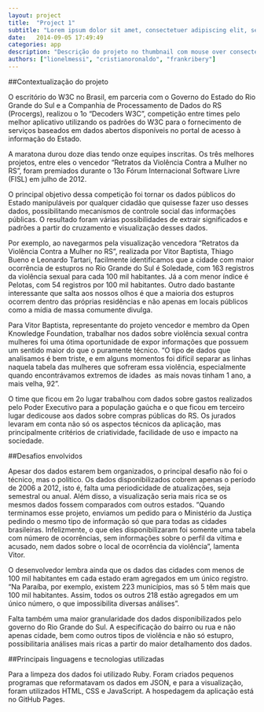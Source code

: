 ```yaml
---
layout: project
title:  "Project 1"
subtitle: "Lorem ipsum dolor sit amet, consectetuer adipiscing elit, sed diamsit e nonummy nibh euismod tincidunt ut laoreet magna aliquam."
date:   2014-09-05 17:49:49
categories: app
description: "Descrição do projeto no thumbnail com mouse over consectetuer adipiscing elit, sed diam nonummy nibh euismod tincidunt ut laoreet dolore lorem ipsum sit dolor amet [hiperlink](http://codeminer42.com){:target=\"_blank\"} aliquam erat volutpat. Ut wisi enim ad minim veniam, veniam, quis nostrud exerci tation aliquip ex ea commodo consequat."
authors: ["lionelmessi", "cristianoronaldo", "frankribery"]
---
```


##Contextualização do projeto

O escritório do W3C no Brasil, em parceria com o Governo do Estado do Rio Grande do
Sul e a Companhia de Processamento de Dados do RS (Procergs), realizou o 1o “Decoders
W3C”, competição entre times pelo melhor aplicativo utilizando os padrões do W3C para o
fornecimento de serviços baseados em dados abertos disponíveis no portal de acesso à
informação do Estado.

A maratona durou doze dias tendo onze equipes inscritas. Os três melhores projetos, entre
eles o vencedor “Retratos da Violência Contra a Mulher no RS”, foram premiados durante o
13o Fórum Internacional Software Livre (FISL) em julho de 2012.

O principal objetivo dessa competição foi tornar os dados públicos do Estado manipuláveis
por qualquer cidadão que quisesse fazer uso desses dados, possibilitando mecanismos de
controle social das informações públicas. O resultado foram várias possibilidades de
extrair significados e padrões a partir do cruzamento e visualização desses dados.

Por exemplo, ao navegarmos pela visualização vencedora “Retratos da Violência Contra a
Mulher no RS”, realizada por Vitor Baptista, Thiago Bueno e Leonardo Tartari, facilmente
identificamos que a cidade com maior ocorrência de estupros no Rio Grande do Sul é
Soledade, com 163 registros da violência sexual para cada 100 mil habitantes. Já a com
menor índice é Pelotas, com 54 registros por 100 mil habitantes. Outro dado bastante
interessante que salta aos nossos olhos é que a maioria dos estupros ocorrem dentro das
próprias residências e não apenas em locais públicos como a mídia de massa comumente
divulga.

Para Vitor Baptista, representante do projeto vencedor e membro da Open Knowledge
Foundation, trabalhar nos dados sobre violência sexual contra mulheres foi uma ótima
oportunidade de expor informações que possuem um sentido maior do que o puramente
técnico. “O tipo de dados que analisamos é bem triste, e em alguns momentos foi difícil
separar as linhas naquela tabela das mulheres que sofreram essa violência, especialmente
quando encontrávamos extremos de idades ­ as mais novas tinham 1 ano, a mais velha, 92”.

O time que ficou em 2o lugar trabalhou com dados sobre gastos realizados pelo Poder
Executivo para a população gaúcha e o que ficou em terceiro lugar dedicou­se aos dados
sobre compras públicas do RS. Os jurados levaram em conta não só os aspectos técnicos da
aplicação, mas principalmente critérios de criatividade, facilidade de uso e impacto na
sociedade.

##Desafios envolvidos

Apesar dos dados estarem bem organizados, o principal desafio não foi o técnico, mas o
político. Os dados disponibilizados cobrem apenas o período de 2006 a 2012, isto é, falta
uma periodicidade de atualizações, seja semestral ou anual. Além disso, a visualização seria
mais rica se os mesmos dados fossem comparados com outros estados. “Quando
terminamos esse projeto, enviamos um pedido para o Ministério da Justiça pedindo o
mesmo tipo de informação só que para todas as cidades brasileiras. Infelizmente, o que eles
disponibilizaram foi somente uma tabela com número de ocorrências, sem informações
sobre o perfil da vítima e acusado, nem dados sobre o local de ocorrência da violência”,
lamenta Vitor.

O desenvolvedor lembra ainda que os dados das cidades com menos de 100 mil habitantes
em cada estado eram agregados em um único registro. “Na Paraíba, por exemplo, existem
223 municípios, mas só 5 têm mais que 100 mil habitantes. Assim, todos os outros 218
estão agregados em um único número, o que impossibilita diversas análises”.

Falta também uma maior granularidade dos dados disponibilizados pelo governo do Rio
Grande do Sul. A especificação do bairro ou rua e não apenas cidade, bem como outros
tipos de violência e não só estupro, possibilitaria análises mais ricas a partir do maior
detalhamento dos dados.

##Principais linguagens e tecnologias utilizadas

Para a limpeza dos dados foi utilizado Ruby. Foram criados pequenos programas que
reformatavam os dados em JSON, e para a visualização, foram utilizados HTML, CSS e
JavaScript. A hospedagem da aplicação está no GitHub Pages.
